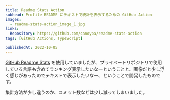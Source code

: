 ```yaml
---
title: Readme Stats Action
subhead: Profile README にテキストで統計を表示するための GitHub Action
images:
  - readme-stats-action_image_1.jpg
links:
  Repository: https://github.com/canoypa/readme-stats-action
tags: [GitHub Actions, TypeScript]

publishedAt: 2022-10-05
---
```


[GitHub Readme Stats](https://github.com/anuraghazra/github-readme-stats) を使用していましたが、プライベートリポジトリで使用している言語も含めてランキング表示したいなーということと、画像だと少し浮く感じがあったのでテキストで表示したいなー、ということで開発したものです。

集計方法が少し違うのか、コミット数などは少し減ってしまいました。
